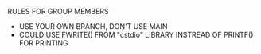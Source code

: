 RULES FOR GROUP MEMBERS
- USE YOUR OWN BRANCH, DON'T USE MAIN
- COULD USE FWRITE() FROM "cstdio" LIBRARY INSTREAD OF PRINTF() FOR PRINTING 
